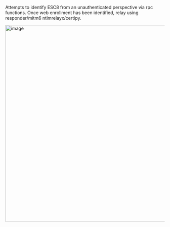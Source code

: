 Attempts to identify ESC8 from an unauthenticated perspective via rpc functions. Once web enrollment has been identified, relay using responder/mitm6 ntlmrelayx/certipy. 

<img width="624" alt="image" src="https://github.com/danti1988/adcshunter/assets/91211347/4a9b7653-8b07-468b-a81c-ab00203d3b6f">
